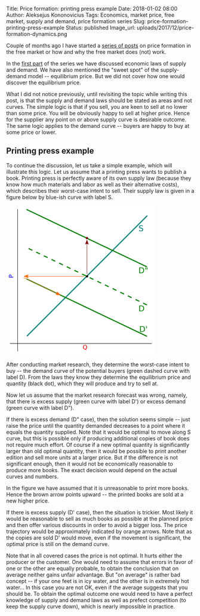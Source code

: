 Title: Price formation: printing press example
Date: 2018-01-02 08:00
Author: Aleksejus Kononovicius
Tags: Economics, market price, free market, supply and demand, price formation series
Slug: price-formation-printing-press-example
Status: published
Image_url: uploads/2017/12/price-formation-dynamics.png

Couple of months ago I have started a [series of posts](/tag/price-formation-series/) on price formation in the free market or how and why the free market does (not) work.

In the [first part]({filename}/articles/2017/paklausos-ir-pasiulos-desniai.md) of the series we have discussed economic laws of supply and demand. We have also mentioned the "sweet spot" of the supply-demand model -- equilibrium price. But we did not cover how one would discover the equilibrium price.

What I did not notice previously, until revisiting the topic while writing this post, is that the supply and demand laws should be stated as areas and not curves. The simple logic is that if you sell, you are keen to sell at no lower than some price. You will be obviously happy to sell at higher price. Hence for the supplier any point on or above supply curve is desirable outcome. The same logic applies to the demand curve -- buyers are happy to buy at some price or lower.

## Printing press example

To continue the discussion, let us take a simple example, which will illustrate this logic. Let us assume that a printing press wants to publish a book. Printing press is perfectly aware of its own supply law (because they know how much materials and labor as well as their alternative costs), which describes their worst-case intent to sell. Their supply law is given in a figure below by blue-ish curve with label S.

![The illustration of the printing press example using supply and demand laws. Notation is explained in the text and previous posts.](/uploads/2017/12/price-formation-dynamics.png "The illustration of the printing press example using supply and demand laws. Notation is explained in the text and previous posts.")

After conducting market research, they determine the worst-case intent to buy -- the demand curve of the potential buyers (green dashed curve with label D). From the laws they know they determine the equilibrium price and quantity (black dot), which they will produce and try to sell at.

Now let us assume that the market research forecast was wrong, namely, that there is excess supply (green curve with label D') or excess demand (green curve with label D").

If there is excess demand (D" case), then the solution seems simple -- just raise the price until the quantity demanded decreases to a point where it equals the quantity supplied. Note that it would be optimal to move along S curve, but this is possible only if producing additional copies of book does not require much effort. Of course if a new optimal quantity is significantly larger than old optimal quantity, then it would be possible to print another edition and sell more units at a larger price. But if the difference is not significant enough, then it would not be economically reasonable to produce more books. The exact decision would depend on the actual curves and numbers.

In the figure we have assumed that it is unreasonable to print more books. Hence the brown arrow points upward -- the printed books are sold at a new higher price.

If there is excess supply (D' case), then the situation is trickier. Most likely it would be reasonable to sell as much books as possible at the planned price and then offer various discounts in order to avoid a bigger loss. The price trajectory would be approximately indicated by orange arrows. Note that as the copies are sold D' would move, even if the movement is significant, the optimal price is still on the demand curve.

Note that in all covered cases the price is not optimal. It hurts either the producer or the customer. One would need to assume that errors in favor of one or the other are equally probable, to obtain the conclusion that on average neither gains unfair advantage. But "on average" is rather bad concept -- if your one feet is in icy water, and the other is in extremely hot water... In this case you are not OK, even if the average suggests that you should be. To obtain the optimal outcome one would need to have a perfect knowledge of supply and demand laws as well as prefect competition (to keep the supply curve down), which is nearly impossible in practice.
